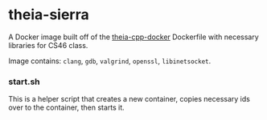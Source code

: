 # theia-sierra

A Docker image built off of the [theia-cpp-docker](https://github.com/theia-ide/theia-apps/tree/master/theia-cpp-docker) Dockerfile with necessary libraries for CS46 class.

Image contains: `clang`, `gdb`, `valgrind`, `openssl`, `libinetsocket`.

### start.sh

This is a helper script that creates a new container, copies necessary ids over to the container, then starts it.
